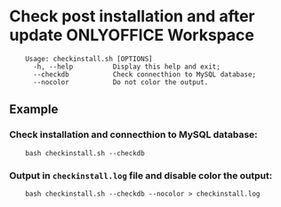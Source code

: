 # Check post installation and after update ONLYOFFICE Workspace

		Usage: checkinstall.sh [OPTIONS]
		  -h, --help          Display this help and exit;
		  --checkdb           Check connecthion to MySQL database;
		  --nocolor           Do not color the output.
## Example
### Check installation and connecthion to MySQL database:
		bash checkinstall.sh --checkdb 
### Output in `checkinstall.log` file and disable color the output:
		bash checkinstall.sh --checkdb --nocolor > checkinstall.log
